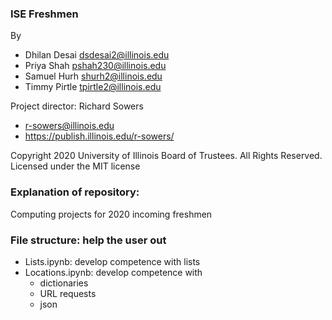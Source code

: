 ### ISE Freshmen ###
By
* Dhilan Desai <dsdesai2@illinois.edu>
* Priya Shah <pshah230@illinois.edu>
* Samuel Hurh <shurh2@illinois.edu>
* Timmy Pirtle <tpirtle2@illinois.edu>

Project director: Richard Sowers
* <r-sowers@illinois.edu>
* <https://publish.illinois.edu/r-sowers/>

Copyright 2020 University of Illinois Board of Trustees. All Rights Reserved. Licensed under the MIT license

### Explanation of repository:
Computing projects for 2020 incoming freshmen

### File structure:  help the user out
* Lists.ipynb: develop competence with lists
* Locations.ipynb:  develop competence with
    + dictionaries
    + URL requests
    + json

